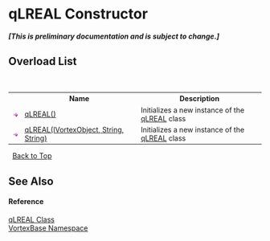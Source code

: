 # qLREAL Constructor 
 _**\[This is preliminary documentation and is subject to change.\]**_


## Overload List
&nbsp;<table><tr><th></th><th>Name</th><th>Description</th></tr><tr><td>![Public method](media/pubmethod.gif "Public method")</td><td><a href="M_VortexBase_qLREAL__ctor.md">qLREAL()</a></td><td>
Initializes a new instance of the <a href="T_VortexBase_qLREAL.md">qLREAL</a> class</td></tr><tr><td>![Public method](media/pubmethod.gif "Public method")</td><td><a href="M_VortexBase_qLREAL__ctor_1.md">qLREAL(IVortexObject, String, String)</a></td><td>
Initializes a new instance of the <a href="T_VortexBase_qLREAL.md">qLREAL</a> class</td></tr></table>&nbsp;
<a href="#qlreal-constructor">Back to Top</a>

## See Also


#### Reference
<a href="T_VortexBase_qLREAL.md">qLREAL Class</a><br /><a href="N_VortexBase.md">VortexBase Namespace</a><br />